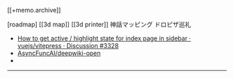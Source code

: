 [[+memo.archive]]



[roadmap]
[[3d map]]
[[3d printer]]
神話マッピング
ドロピザ巡礼









- [How to get active / highlight state for index page in sidebar · vuejs/vitepress · Discussion #3328](https://github.com/vuejs/vitepress/discussions/3328)
- [AsyncFuncAI/deepwiki-open](https://github.com/AsyncFuncAI/deepwiki-open)
- 




---




